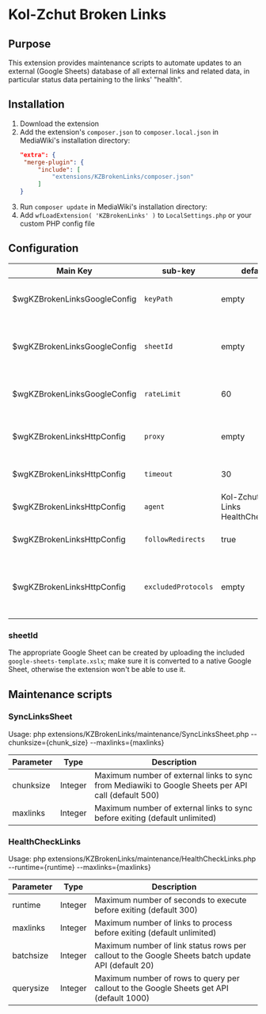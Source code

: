 # Kol-Zchut Broken Links

## Purpose

This extension provides maintenance scripts to automate updates to an
external (Google Sheets) database of all external links and related data, in
particular status data pertaining to the links' "health".

## Installation

1. Download the extension
2. Add the extension's `composer.json` to `composer.local.json` in MediaWiki's installation directory:
   ```json
   "extra": {
   	"merge-plugin": {
   		"include": [
   			"extensions/KZBrokenLinks/composer.json"
   		]
   }
   ```
3. Run `composer update` in MediaWiki's installation directory:
4. Add `wfLoadExtension( 'KZBrokenLinks' )` to `LocalSettings.php` or your custom PHP config file

## Configuration

| Main Key                     | sub-key             | default                                 | description                                                       |
| ---------------------------- |---------------------|-----------------------------------------|-------------------------------------------------------------------|
| $wgKZBrokenLinksGoogleConfig | `keyPath`           | empty                                   | local path to Google Client authentication key JSON               |
| $wgKZBrokenLinksGoogleConfig | `sheetId`           | empty                                   | ID of the Google Sheets document to sync to                       |
| $wgKZBrokenLinksGoogleConfig | `rateLimit`         | 60                                      | Maximum Google API callouts per minute                            |
| $wgKZBrokenLinksHttpConfig   | `proxy`             | empty                                   | optional proxy configuration for HTTP callouts                    |
| $wgKZBrokenLinksHttpConfig   | `timeout`           | 30                                      | timeout in seconds for HTTP callouts                              |
| $wgKZBrokenLinksHttpConfig   | `agent`             | Kol-Zchut Broken Links HealthCheckLinks | agent name for HTTP callouts                                      |
| $wgKZBrokenLinksHttpConfig   | `followRedirects`   | true                                    | Should HTTP redirects be followed                                 |
| $wgKZBrokenLinksHttpConfig   | `excludedProtocols` | empty                                   | array of protocols to exclude from link health checks (e.g., ftp) |

### sheetId

The appropriate Google Sheet can be created by uploading the included `google-sheets-template.xslx`;
make sure it is converted to a native Google Sheet, otherwise the extension won't be able to use it.

## Maintenance scripts

### SyncLinksSheet

Usage:
php extensions/KZBrokenLinks/maintenance/SyncLinksSheet.php --chunksize={chunk_size} --maxlinks={maxlinks}

| Parameter | Type    | Description                                                                                         |
| --------- | ------- | --------------------------------------------------------------------------------------------------- |
| chunksize | Integer | Maximum number of external links to sync from Mediawiki to Google Sheets per API call (default 500) |
| maxlinks  | Integer | Maximum number of external links to sync before exiting (default unlimited)                         |

### HealthCheckLinks

Usage:
php extensions/KZBrokenLinks/maintenance/HealthCheckLinks.php --runtime={runtime} --maxlinks={maxlinks}

| Parameter | Type    | Description                                                                                       |
| --------- | ------- | ------------------------------------------------------------------------------------------------- |
| runtime   | Integer | Maximum number of seconds to execute before exiting (default 300)                                 |
| maxlinks  | Integer | Maximum number of links to process before exiting (default unlimited)                             |
| batchsize | Integer | Maximum number of link status rows per callout to the Google Sheets batch update API (default 20) |
| querysize | Integer | Maximum number of rows to query per callout to the Google Sheets get API (default 1000)           |
